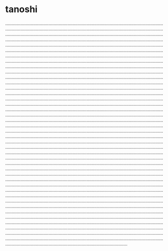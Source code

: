 # tanoshi
............................................................................................................................................................................................................................................................................................................................................................................................................................................................................................................................................................................................................................................................................................................................................................................................................................................................................................................................................................................................................................................................................................................................................................................................................................................................................................................................................................................................................................................................................................................................................................................................................................................................................................................................................................................................................................................................................................................................................................................................................................................................................................................................................................................................................................................................................................................................................................................................................................................................................................................................................................................................................................................................................................................................................................................................................................................................................................................................................................................................................................................................................................................................................................................................................................................................................................................................................................................................................................................................................................................................................................................................................................................................................................................................................................................................................................................................................................................................................................................................................................................................................................................................................................................................................................................................................................................................................................................................................................................................................................................................................................................................................................................................................................................................................................................................................................................................................................................................................................................................................................................................................................................................................................................................................................................................................................................................................................................................